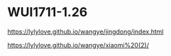 # WUI1711-1.26

https://lylylove.github.io/wangye/jingdong/index.html

https://lylylove.github.io/wangye/xiaomi%20(2)/